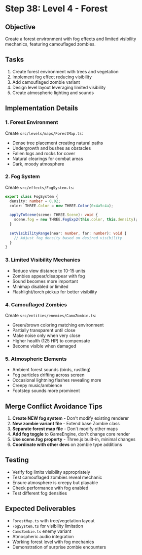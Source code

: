 # Step 38: Level 4 - Forest

## Objective
Create a forest environment with fog effects and limited visibility mechanics, featuring camouflaged zombies.

## Tasks
1. Create forest environment with trees and vegetation
2. Implement fog effect reducing visibility
3. Add camouflaged zombie variant
4. Design level layout leveraging limited visibility
5. Create atmospheric lighting and sounds

## Implementation Details

### 1. Forest Environment
Create `src/levels/maps/ForestMap.ts`:
- Dense tree placement creating natural paths
- Undergrowth and bushes as obstacles
- Fallen logs and rocks for cover
- Natural clearings for combat areas
- Dark, moody atmosphere

### 2. Fog System
Create `src/effects/FogSystem.ts`:
```typescript
export class FogSystem {
  density: number = 0.02;
  color: THREE.Color = new THREE.Color(0x4a5c4a);
  
  applyToScene(scene: THREE.Scene): void {
    scene.fog = new THREE.FogExp2(this.color, this.density);
  }
  
  setVisibilityRange(near: number, far: number): void {
    // Adjust fog density based on desired visibility
  }
}
```

### 3. Limited Visibility Mechanics
- Reduce view distance to 10-15 units
- Zombies appear/disappear with fog
- Sound becomes more important
- Minimap disabled or limited
- Flashlight/torch pickup for better visibility

### 4. Camouflaged Zombies
Create `src/entities/enemies/CamoZombie.ts`:
- Green/brown coloring matching environment
- Partially transparent until close
- Make noise only when very close
- Higher health (125 HP) to compensate
- Become visible when damaged

### 5. Atmospheric Elements
- Ambient forest sounds (birds, rustling)
- Fog particles drifting across screen
- Occasional lightning flashes revealing more
- Creepy music/ambience
- Footstep sounds more prominent

## Merge Conflict Avoidance Tips
1. **Create NEW fog system** - Don't modify existing renderer
2. **New zombie variant file** - Extend base Zombie class
3. **Separate forest map file** - Don't modify other maps
4. **Add fog toggle** to GameEngine, don't change core render
5. **Use scene.fog property** - Three.js built-in, minimal changes
6. **Coordinate with other devs** on zombie type additions

## Testing
- Verify fog limits visibility appropriately
- Test camouflaged zombies reveal mechanic
- Ensure atmosphere is creepy but playable
- Check performance with fog enabled
- Test different fog densities

## Expected Deliverables
- `ForestMap.ts` with tree/vegetation layout
- `FogSystem.ts` for visibility limitation
- `CamoZombie.ts` enemy variant
- Atmospheric audio integration
- Working forest level with fog mechanics
- Demonstration of surprise zombie encounters